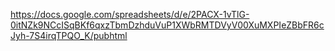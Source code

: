 https://docs.google.com/spreadsheets/d/e/2PACX-1vTlG-0itNZk9NCcISqBKf6qxzTbmDzhduVuP1XWbRMTDVyV00XuMXPIeZBbFR6cJyh-7S4irqTPQO_K/pubhtml
